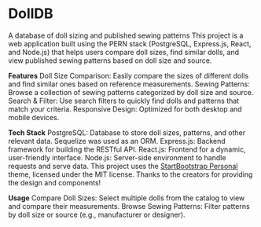 # DollDB 
A database of doll sizing and published sewing patterns
This project is a web application built using the PERN stack (PostgreSQL, Express.js, React, and Node.js) that helps users compare doll sizes, find similar dolls, and view published sewing patterns based on doll size and source.

**Features**
Doll Size Comparison: Easily compare the sizes of different dolls and find similar ones based on reference measurements.
Sewing Patterns: Browse a collection of sewing patterns categorized by doll size and source.
Search & Filter: Use search filters to quickly find dolls and patterns that match your criteria.
Responsive Design: Optimized for both desktop and mobile devices.

**Tech Stack**
PostgreSQL: Database to store doll sizes, patterns, and other relevant data. Sequelize was used as an ORM.
Express.js: Backend framework for building the RESTful API.
React.js: Frontend for a dynamic, user-friendly interface. 
Node.js: Server-side environment to handle requests and serve data.
This project uses the [StartBootstrap Personal](https://startbootstrap.com/theme/personal) theme, licensed under the MIT license. Thanks to the creators for providing the design and components!


**Usage**
Compare Doll Sizes: Select multiple dolls from the catalog to view and compare their measurements.
Browse Sewing Patterns: Filter patterns by doll size or source (e.g., manufacturer or designer).

